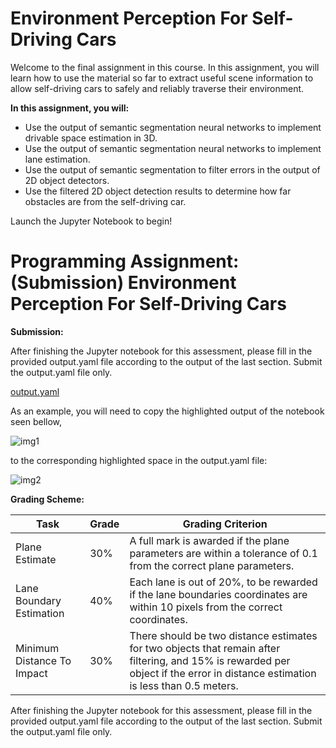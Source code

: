 # Environment Perception For Self-Driving Cars

Welcome to the final assignment in this course. In this assignment, you will learn how to use the material so far to extract useful scene information to allow self-driving cars to safely and reliably traverse their environment.

**In this assignment, you will:**
* Use the output of semantic segmentation neural networks to implement drivable space estimation in 3D.
* Use the output of semantic segmentation neural networks to implement lane estimation.
* Use the output of semantic segmentation to filter errors in the output of 2D object detectors.
* Use the filtered 2D object detection results to determine how far obstacles are from the self-driving car.

Launch the Jupyter Notebook to begin!

# Programming Assignment: (Submission) Environment Perception For Self-Driving Cars

**Submission:**

After finishing the Jupyter notebook for this assessment, please fill in the provided output.yaml file according to the output of the last section. Submit the output.yaml file only.

[output.yaml]( https://d3c33hcgiwev3.cloudfront.net/hfIJ8Oj6Eei5Kg7DUflKxA_866f28a0e8fa11e89d12158c8557aff5_output.yaml?Expires=1590192000&Signature=US4iTLqzyQWe7yS9ahVFbOhsv~2w4U1Fu6XwxkosJ7i~sKYHhMAv0~QbTNBZXwne78ptF94AeVyr9VqOorlBXqe27N66dyGuLLnhlM~rnQ46~o-P7gzfCQQgJH~g8cbnKdpvY0Wr6z1PF97vNo8Mog~02lt3F3xpyBD4iEGQXLE_&Key-Pair-Id=APKAJLTNE6QMUY6HBC5A)

As an example, you will need to copy the highlighted output of the notebook seen bellow,

![img1](https://user-images.githubusercontent.com/42312238/82579397-5ec67a00-9bab-11ea-9a88-a3655a85a899.png)

to the corresponding highlighted space in the output.yaml file:

![img2](https://user-images.githubusercontent.com/42312238/82579421-67b74b80-9bab-11ea-82d2-f4b60d43ce7e.png)

**Grading Scheme:**

| **Task** | **Grade** | **Grading Criterion** |
| --------------- | --------------- | --------------- |
| Plane Estimate | 30% | A full mark is awarded if the plane parameters are within a tolerance of 0.1 from the correct plane parameters. |
| Lane Boundary Estimation | 40% | Each lane is out of 20%, to be rewarded if the lane boundaries coordinates are within 10 pixels from the correct coordinates. |
| Minimum Distance To Impact | 30% | There should be two distance estimates for two objects that remain after filtering, and 15% is rewarded per object if the error in distance estimation is less than 0.5 meters. |

After finishing the Jupyter notebook for this assessment, please fill in the provided output.yaml file according to the output of the last section. Submit the output.yaml file only.
